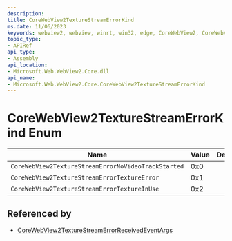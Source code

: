 ```yaml
---
description: 
title: CoreWebView2TextureStreamErrorKind
ms.date: 11/06/2023
keywords: webview2, webview, winrt, win32, edge, CoreWebView2, CoreWebView2Controller, browser control, edge html, CoreWebView2TextureStreamErrorKind
topic_type:
- APIRef
api_type:
- Assembly
api_location:
- Microsoft.Web.WebView2.Core.dll
api_name:
- Microsoft.Web.WebView2.Core.CoreWebView2TextureStreamErrorKind
---
```


# CoreWebView2TextureStreamErrorKind Enum

| Name |  Value | Description |
|--|--|--|
|`CoreWebView2TextureStreamErrorNoVideoTrackStarted` | 0x0  |  |
|`CoreWebView2TextureStreamErrorTextureError` | 0x1  |  |
|`CoreWebView2TextureStreamErrorTextureInUse` | 0x2  |  |


## Referenced by

- [CoreWebView2TextureStreamErrorReceivedEventArgs](corewebview2texturestreamerrorreceivedeventargs.md)
